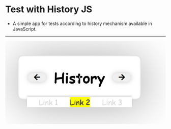 # Test with History JS 
- A simple app for tests according to history mechanism available in JavaScript. 

---- 

![screenshot-of-the-project](./public/screenshot.png)
